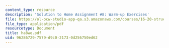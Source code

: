 ```yaml
---
content_type: resource
description: 'Solution to Home Assignment #8: Warm-up Exercises'
file: https://ol-ocw-studio-app-qa.s3.amazonaws.com/courses/16-20-structural-mechanics-fall-2002/962867297579d9c021730d256750ed62_ha8we.pdf
file_type: application/pdf
resourcetype: Document
title: ha8we.pdf
uid: 96286729-7579-d9c0-2173-0d256750ed62
---
```

